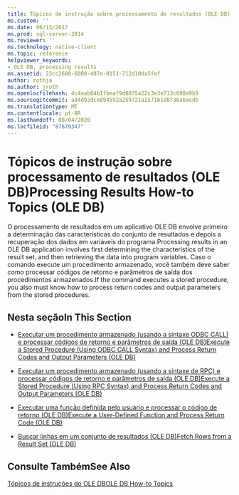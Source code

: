 ```yaml
---
title: Tópicos de instrução sobre processamento de resultados (OLE DB) | Microsoft Docs
ms.custom: ''
ms.date: 06/13/2017
ms.prod: sql-server-2014
ms.reviewer: ''
ms.technology: native-client
ms.topic: reference
helpviewer_keywords:
- OLE DB, processing results
ms.assetid: 23cc2688-6080-497e-8151-712d10da5fef
author: rothja
ms.author: jroth
ms.openlocfilehash: 4c4aab04b1fbeaf9d0875a22c3e3e713c698a9b9
ms.sourcegitcommit: ad4d92dce894592a259721a1571b1d8736abacdb
ms.translationtype: MT
ms.contentlocale: pt-BR
ms.lasthandoff: 08/04/2020
ms.locfileid: "87679347"
---
```

# <a name="processing-results-how-to-topics-ole-db"></a><span data-ttu-id="6b567-102">Tópicos de instrução sobre processamento de resultados (OLE DB)</span><span class="sxs-lookup"><span data-stu-id="6b567-102">Processing Results How-to Topics (OLE DB)</span></span>
  <span data-ttu-id="6b567-103">O processamento de resultados em um aplicativo OLE DB envolve primeiro a determinação das características do conjunto de resultados e depois a recuperação dos dados em variáveis do programa.</span><span class="sxs-lookup"><span data-stu-id="6b567-103">Processing results in an OLE DB application involves first determining the characteristics of the result set, and then retrieving the data into program variables.</span></span> <span data-ttu-id="6b567-104">Caso o comando execute um procedimento armazenado, você também deve saber como processar códigos de retorno e parâmetros de saída dos procedimentos armazenados.</span><span class="sxs-lookup"><span data-stu-id="6b567-104">If the command executes a stored procedure, you also must know how to process return codes and output parameters from the stored procedures.</span></span>  
  
## <a name="in-this-section"></a><span data-ttu-id="6b567-105">Nesta seção</span><span class="sxs-lookup"><span data-stu-id="6b567-105">In This Section</span></span>  
  
-   [<span data-ttu-id="6b567-106">Executar um procedimento armazenado &#40;usando a sintaxe ODBC CALL&#41; e processar códigos de retorno e parâmetros de saída &#40;OLE DB&#41;</span><span class="sxs-lookup"><span data-stu-id="6b567-106">Execute a Stored Procedure &#40;Using ODBC CALL Syntax&#41; and Process Return Codes and Output Parameters &#40;OLE DB&#41;</span></span>](execute-stored-procedure-with-odbc-call-and-process-output.md)  
  
-   [<span data-ttu-id="6b567-107">Executar um procedimento armazenado &#40;usando a sintaxe de RPC&#41; e processar códigos de retorno e parâmetros de saída &#40;OLE DB&#41;</span><span class="sxs-lookup"><span data-stu-id="6b567-107">Execute a Stored Procedure &#40;Using RPC Syntax&#41; and Process Return Codes and Output Parameters &#40;OLE DB&#41;</span></span>](execute-stored-procedure-with-rpc-and-process-output.md)  
  
-   [<span data-ttu-id="6b567-108">Executar uma função definida pelo usuário e processar o código de retorno &#40;OLE DB&#41;</span><span class="sxs-lookup"><span data-stu-id="6b567-108">Execute a User-Defined Function and Process Return Code &#40;OLE DB&#41;</span></span>](execute-a-user-defined-function-and-process-return-code-ole-db.md)  
  
-   [<span data-ttu-id="6b567-109">Buscar linhas em um conjunto de resultados &#40;OLE DB&#41;</span><span class="sxs-lookup"><span data-stu-id="6b567-109">Fetch Rows from a Result Set &#40;OLE DB&#41;</span></span>](fetch-rows-from-a-result-set-ole-db.md)  
  
## <a name="see-also"></a><span data-ttu-id="6b567-110">Consulte Também</span><span class="sxs-lookup"><span data-stu-id="6b567-110">See Also</span></span>  
 [<span data-ttu-id="6b567-111">Tópicos de instruções do OLE DB</span><span class="sxs-lookup"><span data-stu-id="6b567-111">OLE DB How-to Topics</span></span>](../ole-db-how-to-topics.md)  
  
  
